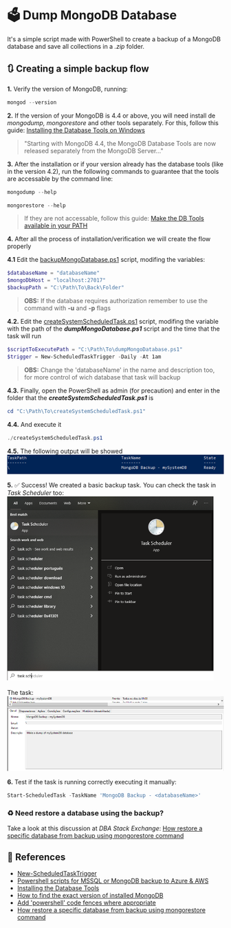# :ballot_box: Dump MongoDB Database

It's a simple script made with PowerShell to create a backup of a MongoDB database and save all collections in a _.zip_ folder.

## :arrows_clockwise: Creating a simple backup flow

__1.__ Verify the version of MongoDB, running:
```powershell
mongod --version
```

__2.__ If the version of your MongoDB is 4.4 or above, you will need install de _mongodump, mongorestore_ and other tools separately. For this, follow this guide: [Installing the Database Tools on Windows](https://docs.mongodb.com/database-tools/installation/installation-windows/)
> "Starting with MongoDB 4.4, the MongoDB Database Tools are now released separately from the MongoDB Server..."

__3.__ After the installation or if your version already has the database tools (like in the version 4.2), run the following commands to guarantee that the tools are accessable by the command line:
```powershell
mongodump --help
```
```powershell
mongorestore --help
```
> If they are not accessable, follow this guide: [Make the DB Tools available in your PATH](https://docs.mongodb.com/database-tools/installation/installation-windows/#make-the-db-tools-available-in-your-path)

__4.__ After all the process of installation/verification we will create the flow properly

  __4.1__ Edit the [backupMongoDatabase.ps1](https://github.com/pferreirafabricio/powerShell-dumpMongoDB/blob/main/backupMongoDatabase.ps1) script, modifing the variables:
  ```powershell
  $databaseName = "databaseName"
  $mongoDbHost = "localhost:27017"
  $backupPath = "C:\Path\To\Back\Folder"
  ```
  > __OBS:__ If the database requires authorization remember to use the command with __-u__ and __-p__ flags
  
  __4.2.__ Edit the [createSystemScheduledTask.ps1](https://github.com/pferreirafabricio/powerShell-dumpMongoDB/blob/main/createSystemScheduledTask.ps1) script, modifing the  variable with the path of the ___dumpMongoDatabase.ps1___ script and the time that the task will run
   ```powershell
  $scriptToExecutePath = "C:\Path\To\dumpMongoDatabase.ps1"
  $trigger = New-ScheduledTaskTrigger -Daily -At 1am
  ```
  > __OBS:__ Change the 'databaseName' in the name and description too, for more control of wich database that task will backup
  
  __4.3.__ Finally, open the PowerShell as admin (for precaution) and enter in the folder that the ___createSystemScheduledTask.ps1___ is
  ```powershell
  cd "C:\Path\To\createSystemScheduledTask.ps1"
  ```
  
  __4.4.__ And execute it
  ```powershell
  ./createSystemScheduledTask.ps1
  ```
  
  __4.5.__ The following output will be showed
  <br/>
  <img src="./docs/task-created.png" />
  
__5.__ :white_check_mark: Success! We created a basic backup task. You can check the task in _Task Scheduler_ too:
<img width="480px" src="./docs/search-task-scheduler.png" />
<br/><br/>
The task:
<img src="./docs/task-in-task-scheduler.png" />

__6.__ Test if the task is running correctly executing it manually:
```powershell
Start-ScheduledTask -TaskName 'MongoDB Backup - <databaseName>'
```

### :recycle: Need restore a database using the backup?

Take a look at this discussion at _DBA Stack Exchange_: [How restore a specific database from backup using mongorestore command
](https://dba.stackexchange.com/questions/113017/how-restore-a-specific-database-from-backup-using-mongorestore-command)
  
## :page_with_curl: References

- [New-ScheduledTaskTrigger](https://docs.microsoft.com/en-us/powershell/module/scheduledtasks/new-scheduledtasktrigger?view=win10-ps)
- [Powershell scripts for MSSQL or MongoDB backup to Azure & AWS](https://piotrgankiewicz.com/2016/05/03/powershell-scripts-for-mssql-or-mongodb-backup-to-azure-aws/)
- [Installing the Database Tools](https://docs.mongodb.com/database-tools/installation/installation/)
- [How to find the exact version of installed MongoDB](https://stackoverflow.com/questions/38160412/how-to-find-the-exact-version-of-installed-mongodb#:~:text=To%20check%20mongodb%20version%20use%20the%20mongod%20command%20with%20%2D%2Dversion%20option.)
- [Add 'powershell' code fences where appropriate](https://github.com/MicrosoftDocs/PowerShell-Docs/issues/1511)
- [How restore a specific database from backup using mongorestore command](https://dba.stackexchange.com/questions/113017/how-restore-a-specific-database-from-backup-using-mongorestore-command)
